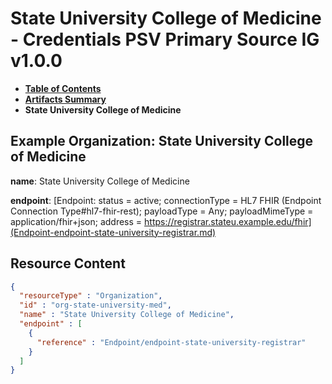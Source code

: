 # State University College of Medicine - Credentials PSV Primary Source IG v1.0.0

* [**Table of Contents**](toc.md)
* [**Artifacts Summary**](artifacts.md)
* **State University College of Medicine**

## Example Organization: State University College of Medicine

**name**: State University College of Medicine

**endpoint**: [Endpoint: status = active; connectionType = HL7 FHIR (Endpoint Connection Type#hl7-fhir-rest); payloadType = Any; payloadMimeType = application/fhir+json; address = https://registrar.stateu.example.edu/fhir](Endpoint-endpoint-state-university-registrar.md)



## Resource Content

```json
{
  "resourceType" : "Organization",
  "id" : "org-state-university-med",
  "name" : "State University College of Medicine",
  "endpoint" : [
    {
      "reference" : "Endpoint/endpoint-state-university-registrar"
    }
  ]
}

```
